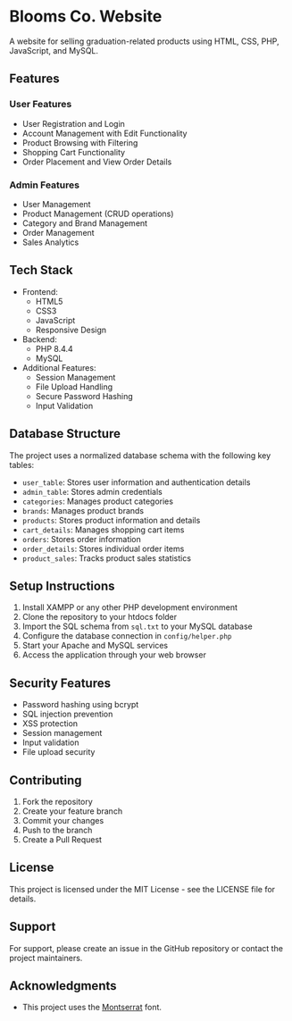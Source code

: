 # Blooms Co. Website

A website for selling graduation-related products using HTML, CSS, PHP, JavaScript, and MySQL.

## Features

### User Features

- User Registration and Login
- Account Management with Edit Functionality
- Product Browsing with Filtering
- Shopping Cart Functionality
- Order Placement and View Order Details

### Admin Features

- User Management
- Product Management (CRUD operations)
- Category and Brand Management
- Order Management
- Sales Analytics

## Tech Stack

- Frontend:
  - HTML5
  - CSS3
  - JavaScript
  - Responsive Design
- Backend:
  - PHP 8.4.4
  - MySQL
- Additional Features:
  - Session Management
  - File Upload Handling
  - Secure Password Hashing
  - Input Validation

## Database Structure

The project uses a normalized database schema with the following key tables:

- `user_table`: Stores user information and authentication details
- `admin_table`: Stores admin credentials
- `categories`: Manages product categories
- `brands`: Manages product brands
- `products`: Stores product information and details
- `cart_details`: Manages shopping cart items
- `orders`: Stores order information
- `order_details`: Stores individual order items
- `product_sales`: Tracks product sales statistics

## Setup Instructions

1. Install XAMPP or any other PHP development environment
2. Clone the repository to your htdocs folder
3. Import the SQL schema from `sql.txt` to your MySQL database
4. Configure the database connection in `config/helper.php`
5. Start your Apache and MySQL services
6. Access the application through your web browser

## Security Features

- Password hashing using bcrypt
- SQL injection prevention
- XSS protection
- Session management
- Input validation
- File upload security

## Contributing

1. Fork the repository
2. Create your feature branch
3. Commit your changes
4. Push to the branch
5. Create a Pull Request

## License

This project is licensed under the MIT License - see the LICENSE file for details.

## Support

For support, please create an issue in the GitHub repository or contact the project maintainers.

## Acknowledgments

- This project uses the [Montserrat](https://fonts.google.com/specimen/Montserrat) font.
